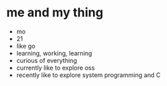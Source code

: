 # me and my thing
- mo
- 21
- like go
- learning, working, learning
- curious of everything
- currently like to explore oss
- recently like to explore system programming and C

